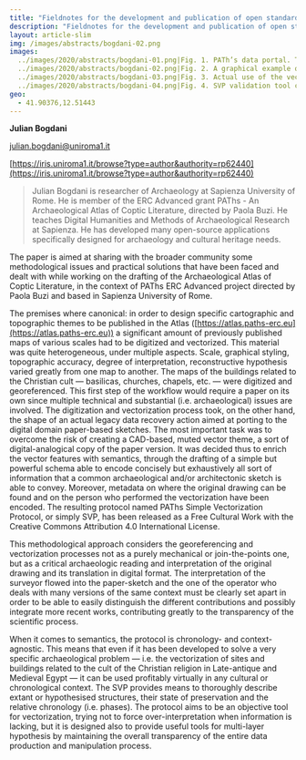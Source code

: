 ```yaml
---
title: "Fieldnotes for the development and publication of open standards for the vectorization of archaeologic and architectonic topographic legacy data"
description: "Fieldnotes for the development and publication of open standards for the vectorization of archaeologic and architectonic topographic legacy data"
layout: article-slim
img: /images/abstracts/bogdani-02.png
images:
  ../images/2020/abstracts/bogdani-01.png|Fig. 1. PATh’s data portal. The SVP official documentation page (https://docs.paths-erc.eu/data/svp)
  ../images/2020/abstracts/bogdani-02.png|Fig. 2. A graphical example of the SVP
  ../images/2020/abstracts/bogdani-03.png|Fig. 3. Actual use of the vector data created using SVP in the web application of the Archaeological Atlas of Coptic Literature (Abu Mina, https://atlas.paths-erc.eu/places/116)
  ../images/2020/abstracts/bogdani-04.png|Fig. 4. SVP validation tool created to encourage a strict implementation of the standard (https://paths-erc.eu/svp-validate/)
geo:
  - 41.90376,12.51443
---
```



**Julian Bogdani**

[julian.bogdani@uniroma1.it](mailto:julian.bogdani@uniroma1.it)

[https://iris.uniroma1.it/browse?type=author&authority=rp62440](https://iris.uniroma1.it/browse?type=author&authority=rp62440)

> Julian Bogdani is researcher of Archaeology at Sapienza University of Rome. He is member of the ERC Advanced grant PAThs - An Archaeological Atlas of Coptic Literature, directed by Paola Buzi. He teaches Digital Humanities and Methods of Archaeological Research at Sapienza. He has developed many open-source applications specifically designed for archaeology and cultural heritage needs.

The paper is aimed at sharing with the broader community some methodological issues and practical solutions that have been faced and dealt with while working on the drafting of the Archaeological Atlas of Coptic Literature, in the context of PAThs ERC Advanced project directed by Paola Buzi and based in Sapienza University of Rome.

The premises where canonical: in order to design specific cartographic and topographic themes to be published in the Atlas ([https://atlas.paths-erc.eu](https://atlas.paths-erc.eu)) a significant amount of previously published maps of various scales had to be digitized and vectorized. This material was quite heterogeneous, under multiple aspects. Scale, graphical styling, topographic accuracy, degree of interpretation, reconstructive hypothesis varied greatly from one map to another. The maps of the buildings related to the Christian cult — basilicas, churches, chapels, etc. — were digitized and georeferenced. This first step of the workflow would require a paper on its own since multiple technical and substantial (i.e. archaeological) issues are involved. The digitization and vectorization process took, on the other hand, the shape of an actual legacy data recovery action aimed at porting to the digital domain paper-based sketches. The most important task was to overcome the risk of creating a CAD-based, muted vector theme, a sort of digital-analogical copy of the paper version. It was decided thus to enrich the vector features with semantics, through the drafting of a simple but powerful schema able to encode concisely but exhaustively all sort of information that a common archaeological and/or architectonic sketch is able to convey. Moreover, metadata on where the original drawing can be found and on the person who performed the vectorization have been encoded. The resulting protocol named PAThs Simple Vectorization Protocol, or simply SVP, has been released as a Free Cultural Work with the Creative Commons Attribution 4.0 International License.

This methodological approach considers the georeferencing and vectorization processes not as a purely mechanical or join-the-points one, but as a critical archaeologic reading and interpretation of the original drawing and its translation in digital format. The interpretation of the surveyor flowed into the paper-sketch and the one of the operator who deals with many versions of the same context must be clearly set apart in order to be able to easily distinguish the different contributions and possibly integrate more recent works, contributing greatly to the transparency of the scientific process.

When it comes to semantics, the protocol is chronology- and context-agnostic. This means that even if it has been developed to solve a very specific archaeological problem — i.e. the vectorization of sites and buildings related to the cult of the Christian religion in Late-antique and Medieval Egypt — it can be used profitably virtually in any cultural or chronological context. The SVP provides means to thoroughly describe extant or hypothesised structures, their state of preservation and the relative chronology (i.e. phases). The protocol aims to be an objective tool for vectorization, trying not to force over-interpretation when information is lacking, but it is designed also to provide useful tools for multi-layer hypothesis by maintaining the overall transparency of the entire data production and manipulation process.
